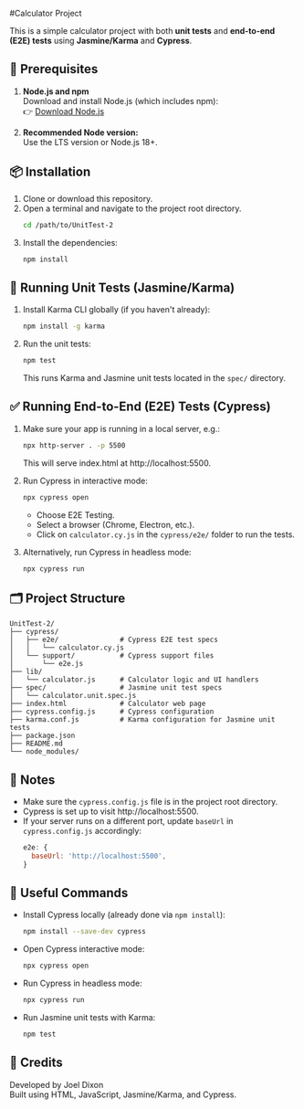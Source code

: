 #Calculator Project

This is a simple calculator project with both **unit tests** and **end-to-end (E2E) tests** using **Jasmine/Karma** and **Cypress**.

## 🚀 Prerequisites

1. **Node.js and npm**  
   Download and install Node.js (which includes npm):  
   👉 [Download Node.js](https://nodejs.org/)

2. **Recommended Node version:**  
   Use the LTS version or Node.js 18+.

## 📦 Installation

1. Clone or download this repository.
2. Open a terminal and navigate to the project root directory.
   ```bash
   cd /path/to/UnitTest-2
   ```
3. Install the dependencies:
   ```bash
   npm install
   ```

## 🧪 Running Unit Tests (Jasmine/Karma)

1. Install Karma CLI globally (if you haven't already):
   ```bash
   npm install -g karma
   ```
2. Run the unit tests:
   ```bash
   npm test
   ```
   This runs Karma and Jasmine unit tests located in the `spec/` directory.

## ✅ Running End-to-End (E2E) Tests (Cypress)

1. Make sure your app is running in a local server, e.g.:

   ```bash
   npx http-server . -p 5500
   ```

   This will serve index.html at http://localhost:5500.

2. Run Cypress in interactive mode:

   ```bash
   npx cypress open
   ```

   - Choose E2E Testing.
   - Select a browser (Chrome, Electron, etc.).
   - Click on `calculator.cy.js` in the `cypress/e2e/` folder to run the tests.

3. Alternatively, run Cypress in headless mode:
   ```bash
   npx cypress run
   ```

## 🗂️ Project Structure

```
UnitTest-2/
├── cypress/
│   ├── e2e/               # Cypress E2E test specs
│   │   └── calculator.cy.js
│   └── support/           # Cypress support files
│       └── e2e.js
├── lib/
│   └── calculator.js      # Calculator logic and UI handlers
├── spec/                  # Jasmine unit test specs
│   └── calculator.unit.spec.js
├── index.html             # Calculator web page
├── cypress.config.js      # Cypress configuration
├── karma.conf.js          # Karma configuration for Jasmine unit tests
├── package.json
├── README.md
└── node_modules/
```

## 📝 Notes

- Make sure the `cypress.config.js` file is in the project root directory.
- Cypress is set up to visit http://localhost:5500.
- If your server runs on a different port, update `baseUrl` in `cypress.config.js` accordingly:
  ```javascript
  e2e: {
    baseUrl: 'http://localhost:5500',
  }
  ```

## 📄 Useful Commands

- Install Cypress locally (already done via `npm install`):
  ```bash
  npm install --save-dev cypress
  ```
- Open Cypress interactive mode:
  ```bash
  npx cypress open
  ```
- Run Cypress in headless mode:
  ```bash
  npx cypress run
  ```
- Run Jasmine unit tests with Karma:
  ```bash
  npm test
  ```

## 🎉 Credits

Developed by Joel Dixon  
Built using HTML, JavaScript, Jasmine/Karma, and Cypress.

